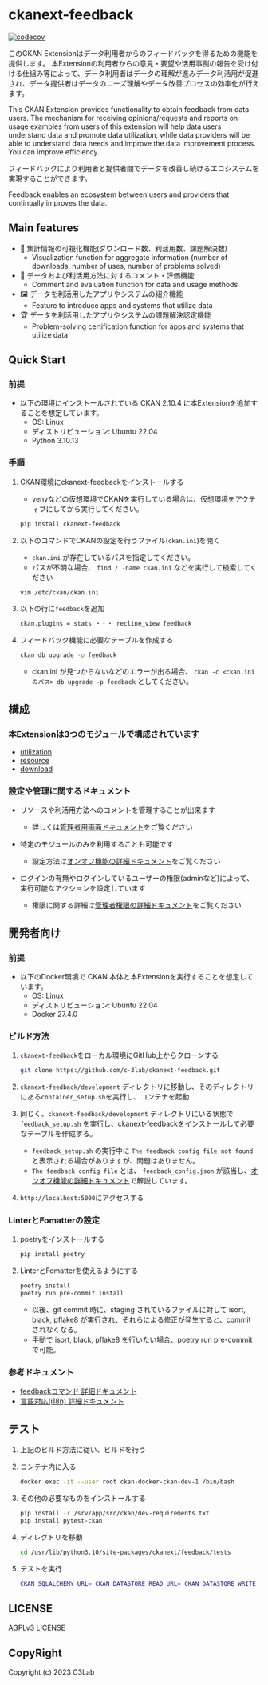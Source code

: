 # ckanext-feedback

[![codecov](https://codecov.io/github/c-3lab/ckanext-feedback/graph/badge.svg?token=8T2RIXPXOM)](https://codecov.io/github/c-3lab/ckanext-feedback)

このCKAN Extensionはデータ利用者からのフィードバックを得るための機能を提供します。
本Extensionの利用者からの意見・要望や活用事例の報告を受け付ける仕組み等によって、データ利用者はデータの理解が進みデータ利活用が促進され、データ提供者はデータのニーズ理解やデータ改善プロセスの効率化が行えます。

This CKAN Extension provides functionality to obtain feedback from data users. The mechanism for receiving opinions/requests and reports on usage examples from users of this extension will help data users understand data and promote data utilization, while data providers will be able to understand data needs and improve the data improvement process. You can improve efficiency.

フィードバックにより利用者と提供者間でデータを改善し続けるエコシステムを実現することができます。

Feedback enables an ecosystem between users and providers that continually improves the data.

## Main features

* 👀 集計情報の可視化機能(ダウンロード数、利活用数、課題解決数)
  * Visualization function for aggregate information (number of downloads, number of uses, number of problems solved)
* 💬 データおよび利活用方法に対するコメント・評価機能
  * Comment and evaluation function for data and usage methods
* 🖼 データを利活用したアプリやシステムの紹介機能
  * Feature to introduce apps and systems that utilize data
* 🏆 データを利活用したアプリやシステムの課題解決認定機能
  * Problem-solving certification function for apps and systems that utilize data

## Quick Start

### 前提

* 以下の環境にインストールされている CKAN 2.10.4 に本Extensionを追加することを想定しています。
  * OS: Linux
  * ディストリビューション: Ubuntu 22.04
  * Python 3.10.13

### 手順

1. CKAN環境にckanext-feedbackをインストールする

    * venvなどの仮想環境でCKANを実行している場合は、仮想環境をアクティブにしてから実行してください。

    ```bash
    pip install ckanext-feedback
    ```

2. 以下のコマンドでCKANの設定を行うファイル(`ckan.ini`)を開く

    * `ckan.ini` が存在しているパスを指定してください。
    * パスが不明な場合、 `find / -name ckan.ini` などを実行して検索してください

    ```bash
    vim /etc/ckan/ckan.ini
    ```

3. 以下の行に`feedback`を追加

    ```bash
    ckan.plugins = stats ・・・ recline_view feedback
    ```

4. フィードバック機能に必要なテーブルを作成する

    ```bash
    ckan db upgrade -p feedback
    ```
    * ckan.ini が見つからないなどのエラーが出る場合、 `ckan -c <ckan.iniのパス> db upgrade -p feedback` としてください。

## 構成

### 本Extensionは3つのモジュールで構成されています

* [utilization](./docs/ja/utilization.md)
* [resource](./docs/ja/resource.md)
* [download](./docs/ja/download.md)

### 設定や管理に関するドキュメント

* リソースや利活用方法へのコメントを管理することが出来ます
  * 詳しくは[管理者用画面ドキュメント](docs/ja/admin.md)をご覧ください

* 特定のモジュールのみを利用することも可能です
  * 設定方法は[オンオフ機能の詳細ドキュメント](./docs/ja/switch_function.md)をご覧ください

* ログインの有無やログインしているユーザーの権限(adminなど)によって、実行可能なアクションを設定しています
  * 権限に関する詳細は[管理者権限の詳細ドキュメント](./docs/ja/authority.md)をご覧ください

## 開発者向け

### 前提

* 以下のDocker環境で CKAN 本体と本Extensionを実行することを想定しています。
  * OS: Linux
  * ディストリビューション: Ubuntu 22.04
  * Docker 27.4.0

### ビルド方法

1. `ckanext-feedback`をローカル環境にGitHub上からクローンする

    ```bash
    git clone https://github.com/c-3lab/ckanext-feedback.git
    ```

2. `ckanext-feedback/development` ディレクトリに移動し、そのディレクトリにある`container_setup.sh`を実行し、コンテナを起動

3. 同じく、`ckanext-feedback/development` ディレクトリにいる状態で `feedback_setup.sh` を実行し、ckanext-feedbackをインストールして必要なテーブルを作成する。

    * `feedback_setup.sh` の実行中に `The feedback config file not found` と表示される場合がありますが、問題はありません。
    * `The feedback config file` とは、 `feedback_config.json` が該当し、[オンオフ機能の詳細ドキュメント](./docs/ja/switch_function.md)で解説しています。

4. `http://localhost:5000`にアクセスする

### LinterとFomatterの設定

1. poetryをインストールする

    ```bash
    pip install poetry
    ```

2. LinterとFomatterを使えるようにする

    ```bash
    poetry install
    poetry run pre-commit install
    ```

    * 以後、git commit 時に、staging されているファイルに対して isort, black, pflake8 が実行され、それらによる修正が発生すると、commit されなくなる。
    * 手動で isort, black, pflake8 を行いたい場合、poetry run pre-commit で可能。

### 参考ドキュメント

* [feedbackコマンド 詳細ドキュメント](./docs/ja/feedback_command.md)
* [言語対応(i18n) 詳細ドキュメント](./docs/ja/i18n.md)

## テスト

1. 上記のビルド方法に従い、ビルドを行う

2. コンテナ内に入る

    ```bash
    docker exec -it --user root ckan-docker-ckan-dev-1 /bin/bash
    ```

3. その他の必要なものをインストールする

    ```bash
    pip install -r /srv/app/src/ckan/dev-requirements.txt
    pip install pytest-ckan
    ```

4. ディレクトリを移動

    ```bash
    cd /usr/lib/python3.10/site-packages/ckanext/feedback/tests
    ```

5. テストを実行

    ```bash
    CKAN_SQLALCHEMY_URL= CKAN_DATASTORE_READ_URL= CKAN_DATASTORE_WRITE_URL= pytest -s --ckan-ini=config/test.ini --cov=ckanext.feedback --cov-branch --disable-warnings ./
    ```

## LICENSE

[AGPLv3 LICENSE](https://github.com/c-3lab/ckanext-feedback/blob/feature/documentation-README/LICENSE)

## CopyRight

Copyright (c) 2023 C3Lab

